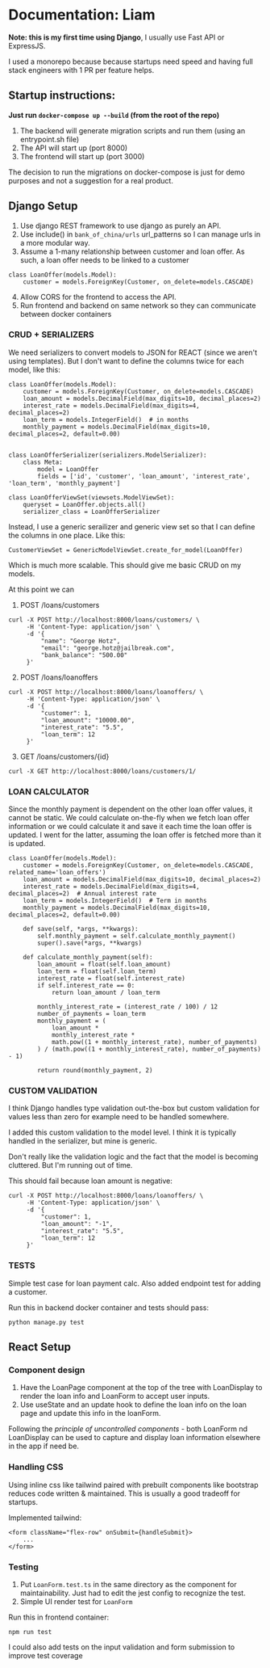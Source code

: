# Documentation: Liam

**Note: this is my first time using Django**, I usually use Fast API or ExpressJS.

I used a monorepo because because startups need speed and having full stack engineers with 1 PR per feature helps. 

## Startup instructions: 

**Just run `docker-compose up --build` (from the root of the repo)**

1. The backend will generate migration scripts and run them (using an entrypoint.sh file)
2. The API will start up (port 8000)
3. The frontend will start up (port 3000)

The decision to run the migrations on docker-compose is just for demo purposes and not a suggestion for a real product. 

## Django Setup
1. Use django REST framework to use django as purely an API.
2. Use include() in `bank_of_china/urls` url_patterns so I can manage urls in a more modular way.
3. Assume a 1-many relationship between customer and loan offer. As such, a loan offer needs to be linked to a customer
```
class LoanOffer(models.Model):
    customer = models.ForeignKey(Customer, on_delete=models.CASCADE)
```
4. Allow CORS for the frontend to access the API.
5. Run frontend and backend on same network so they can communicate between docker containers

### CRUD + SERIALIZERS
We need serializers to convert models to JSON for REACT (since we aren't using templates). But I don't want to define the columns twice for each model, like this:

```
class LoanOffer(models.Model):
    customer = models.ForeignKey(Customer, on_delete=models.CASCADE)
    loan_amount = models.DecimalField(max_digits=10, decimal_places=2)
    interest_rate = models.DecimalField(max_digits=4, decimal_places=2)
    loan_term = models.IntegerField()  # in months
    monthly_payment = models.DecimalField(max_digits=10, decimal_places=2, default=0.00)


class LoanOfferSerializer(serializers.ModelSerializer):
    class Meta:
        model = LoanOffer
        fields = ['id', 'customer', 'loan_amount', 'interest_rate', 'loan_term', 'monthly_payment']

class LoanOfferViewSet(viewsets.ModelViewSet):
    queryset = LoanOffer.objects.all()
    serializer_class = LoanOfferSerializer
```

Instead, I use a generic serailizer and generic view set so that I can define the columns in one place. Like this:

```
CustomerViewSet = GenericModelViewSet.create_for_model(LoanOffer)
```

Which is much more scalable. This should give me basic CRUD on my models. 

At this point we can
1. POST /loans/customers
```
curl -X POST http://localhost:8000/loans/customers/ \
     -H 'Content-Type: application/json' \
     -d '{
         "name": "George Hotz",
         "email": "george.hotz@jailbreak.com",
         "bank_balance": "500.00"
     }'

```
2. POST /loans/loanoffers
```
curl -X POST http://localhost:8000/loans/loanoffers/ \
     -H 'Content-Type: application/json' \
     -d '{
         "customer": 1,
         "loan_amount": "10000.00",
         "interest_rate": "5.5",
         "loan_term": 12
     }'
```
3. GET /loans/customers/{id}
```
curl -X GET http://localhost:8000/loans/customers/1/
```

### LOAN CALCULATOR 

Since the monthly payment is dependent on the other loan offer values, it cannot be static. We could calculate on-the-fly when we fetch loan offer information or we could calculate it and save it each time the loan offer is updated. I went for the latter, assuming the loan offer is fetched more than it is updated.

```
class LoanOffer(models.Model):
    customer = models.ForeignKey(Customer, on_delete=models.CASCADE, related_name='loan_offers')
    loan_amount = models.DecimalField(max_digits=10, decimal_places=2)
    interest_rate = models.DecimalField(max_digits=4, decimal_places=2)  # Annual interest rate
    loan_term = models.IntegerField()  # Term in months
    monthly_payment = models.DecimalField(max_digits=10, decimal_places=2, default=0.00)

    def save(self, *args, **kwargs):
        self.monthly_payment = self.calculate_monthly_payment()
        super().save(*args, **kwargs)

    def calculate_monthly_payment(self):
        loan_amount = float(self.loan_amount)
        loan_term = float(self.loan_term)
        interest_rate = float(self.interest_rate)
        if self.interest_rate == 0:
            return loan_amount / loan_term

        monthly_interest_rate = (interest_rate / 100) / 12
        number_of_payments = loan_term
        monthly_payment = (
            loan_amount *
            monthly_interest_rate *
            math.pow((1 + monthly_interest_rate), number_of_payments)
        ) / (math.pow((1 + monthly_interest_rate), number_of_payments) - 1)

        return round(monthly_payment, 2)
```

### CUSTOM VALIDATION

I think Django handles type validation out-the-box but custom validation for values less than zero for example need to be handled somewhere.

I added this custom validation to the model level. I think it is typically handled in the serializer, but mine is generic. 

Don't really like the validation logic and the fact that the model is becoming cluttered. But I'm running out of time.

This should fail because loan amount is negative:
```
curl -X POST http://localhost:8000/loans/loanoffers/ \
     -H 'Content-Type: application/json' \
     -d '{
         "customer": 1,
         "loan_amount": "-1",
         "interest_rate": "5.5",
         "loan_term": 12
     }'
```

### TESTS

Simple test case for loan payment calc. Also added endpoint test for adding a customer. 

Run this in backend docker container and tests should pass:
```
python manage.py test
```

## React Setup 

### Component design

1. Have the LoanPage component at the top of the tree with LoanDisplay to render the loan info and LoanForm to accept user inputs.
2. Use useState and an update hook to define the loan info on the loan page and update this info in the loanForm. 

Following the *principle of uncontrolled components* - both LoanForm nd LoanDisplay can be used to capture and display loan information elsewhere in the app if need be. 

### Handling CSS

Using inline css like tailwind paired with prebuilt components like bootstrap reduces code written & maintained. This is usually a good tradeoff for startups.

Implemented tailwind:
```
<form className="flex-row" onSubmit={handleSubmit}>
    ...
</form>
```

### Testing

1. Put `LoanForm.test.ts` in the same directory as the component for maintainability. Just had to edit the jest config to recognize the test. 
2. Simple UI render test for `LoanForm`

Run this in frontend container:
```
npm run test
```

I could also add tests on the input validation and form submission to improve test coverage















